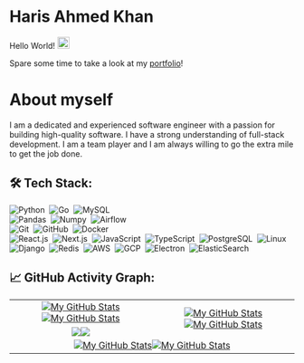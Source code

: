 # Haris Ahmed Khan

<p>Hello World! <img src="https://raw.githubusercontent.com/MartinHeinz/MartinHeinz/master/wave.gif" height="21"></p>
<p>Spare some time to take a look at my <a href="https://hariskhan.site">portfolio</a>!</p>

# About myself

I am a dedicated and experienced software engineer with a passion for building high-quality software. I have a strong
understanding of full-stack development. I am a team player and I am always willing to go the extra mile to get the job
done.

## 🛠️ Tech Stack:
![Python](https://img.shields.io/badge/-Python-555?style=flat&logo=python)&nbsp;
![Go](https://img.shields.io/badge/-Go-555?style=flat&logo=go)&nbsp;
![MySQL](https://img.shields.io/badge/-MySQL-555?style=flat&logo=mysql&logoColor=fff)&nbsp;\
![Pandas](https://img.shields.io/badge/-Pandas-555?style=flat&logo=pandas)&nbsp;
![Numpy](https://img.shields.io/badge/-Numpy-555?style=flat&logo=numpy)&nbsp;
![Airflow](https://img.shields.io/badge/-Airflow-555?style=flat&logo=Apache-Airflow)\
![Git](https://img.shields.io/badge/-Git-555?style=flat&logo=git)&nbsp;
![GitHub](https://img.shields.io/badge/-GitHub-555?style=flat&logo=github)&nbsp;
![Docker](https://img.shields.io/badge/-Docker-555?style=flat&logo=Docker)\
![React.js](https://img.shields.io/badge/-React.js-555?style=flat&logo=React)&nbsp;
![Next.js](https://img.shields.io/badge/-Next.js-555?style=flat&logo=Nextdotjs)&nbsp;
![JavaScript](https://img.shields.io/badge/-JavaScript-555?style=flat&logo=javascript)&nbsp;
![TypeScript](https://img.shields.io/badge/-TypeScript-555?style=flat&logo=typescript)&nbsp;
![PostgreSQL](https://img.shields.io/badge/-PostgreSQL-555?style=flat&logo=postgresql)&nbsp;
![Linux](https://img.shields.io/badge/-Linux-555?style=flat&logo=linux)&nbsp;
![Django](https://img.shields.io/badge/-Django-555?style=flat&logo=django)&nbsp;
![Redis](https://img.shields.io/badge/-Redis-555?style=flat&logo=redis)&nbsp;
![AWS](https://img.shields.io/badge/-AWS-555?style=flat&logo=amazonwebservices)&nbsp;
![GCP](https://img.shields.io/badge/-GCP-555?style=flat&logo=googlecloud)&nbsp;
![Electron](https://img.shields.io/badge/-Electron-555?style=flat&logo=electron&logoColor=007ACC)&nbsp;
![ElasticSearch](https://img.shields.io/badge/-ElasticSearch-555?style=flat&logo=elasticsearch)&nbsp;

## 📈 GitHub Activity Graph:

<table>
    <tr>
        <td align="center"><a href="https://github.com/vaibhavvikas#gh-light-mode-only"><img src="https://github-readme-stats.vercel.app/api?username=vaibhavvikas&show_icons=true&theme=default&include_all_commits=true#gh-light-mode-only" alt="My GitHub Stats"/></a><a href="https://github.com/vaibhavvikas#gh-dark-mode-only"><img src="https://github-readme-stats.vercel.app/api?username=vaibhavvikas&show_icons=true&theme=tokyonight&include_all_commits=true#gh-dark-mode-only" alt="My GitHub Stats"/></a></td>
        <td rowspan="2" align="center"><a href="https://github.com/vaibhavvikas#gh-light-mode-only"><img src="https://github-readme-stats.vercel.app/api/top-langs/?username=vaibhavvikas&theme=default&langs_count=8#gh-light-mode-only" alt="My GitHub Stats"/></a><a href="https://github.com/vaibhavvikas#gh-dark-mode-only"><img src="https://github-readme-stats.vercel.app/api/top-langs/?username=vaibhavvikas&theme=tokyonight&langs_count=8#gh-dark-mode-only" alt="My GitHub Stats"/></a></td>
    </tr>
    <tr>
        <td align="center"><a href="https://github.com/vaibhavvikas#gh-light-mode-only"><img src="https://github-readme-streak-stats.herokuapp.com/?user=vaibhavvikas&theme=default"/></a><a href="https://github.com/vaibhavvikas#gh-dark-mode-only"><img src="https://github-readme-streak-stats.herokuapp.com/?user=vaibhavvikas&theme=tokyonight"/></a></td>
    </tr>
    <tr>
        <td colspan="2" align="center"><a href="https://github.com/vaibhavvikas#gh-light-mode-only"><img src="https://raw.githubusercontent.com/vaibhavvikas/vaibhavvikas/output/github-contribution-grid-snake-default.svg#gh-light-mode-only" alt="My GitHub Stats"/></a><a href="https://github.com/vaibhavvikas#gh-dark-mode-only"><img src="https://raw.githubusercontent.com/vaibhavvikas/vaibhavvikas/output/github-contribution-grid-snake-dark.svg#gh-dark-mode-only" alt="My GitHub Stats"/></a></td>
    </tr>
</table>
